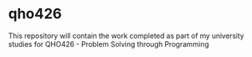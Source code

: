 # qho426
This repository will contain the work completed as part of my university studies for QHO426 - Problem Solving through Programming
